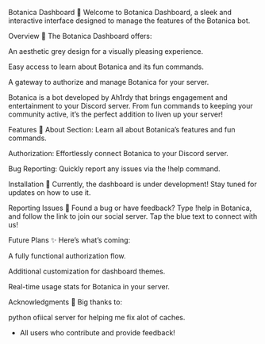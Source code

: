 Botanica Dashboard 🌱
Welcome to Botanica Dashboard, a sleek and interactive interface designed to manage the features of the Botanica bot.

Overview 📖
The Botanica Dashboard offers:

An aesthetic grey design for a visually pleasing experience.

Easy access to learn about Botanica and its fun commands.

A gateway to authorize and manage Botanica for your server.

Botanica is a bot developed by Ah1rdy that brings engagement and entertainment to your Discord server. From fun commands to keeping your community active, it’s the perfect addition to liven up your server!

Features 🎨
About Section: Learn all about Botanica’s features and fun commands.

Authorization: Effortlessly connect Botanica to your Discord server.

Bug Reporting: Quickly report any issues via the !help command.

Installation 🚀
Currently, the dashboard is under development! Stay tuned for updates on how to use it.


Reporting Issues 🐞
Found a bug or have feedback? Type !help in Botanica, and follow the link to join our social server. Tap the blue text to connect with us!

Future Plans ✨
Here’s what’s coming:

A fully functional authorization flow.

Additional customization for dashboard themes.

Real-time usage stats for Botanica in your server.

Acknowledgments 🙌
Big thanks to:

python ofiical server for helping me fix alot of caches.
+ All users who contribute and provide feedback!

